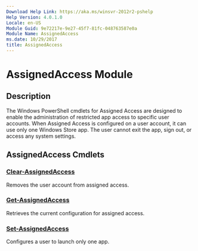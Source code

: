 ```yaml
---
Download Help Link: https://aka.ms/winsvr-2012r2-pshelp
Help Version: 4.0.1.0
Locale: en-US
Module Guid: 9e72217e-9e27-45f7-81fc-048763587e0a
Module Name: AssignedAccess
ms.date: 10/29/2017
title: AssignedAccess
---
```


# AssignedAccess Module
## Description
The Windows PowerShell cmdlets for Assigned Access are designed to enable the administration of restricted app access to specific user accounts. When Assigned Access is configured on a user account, it can use only one Windows Store app. The user cannot exit the app, sign out, or access any system settings.

## AssignedAccess Cmdlets
### [Clear-AssignedAccess](./Clear-AssignedAccess.md)
Removes the user account from assigned access.

### [Get-AssignedAccess](./Get-AssignedAccess.md)
Retrieves the current configuration for assigned access.

### [Set-AssignedAccess](./Set-AssignedAccess.md)
Configures a user to launch only one app.

